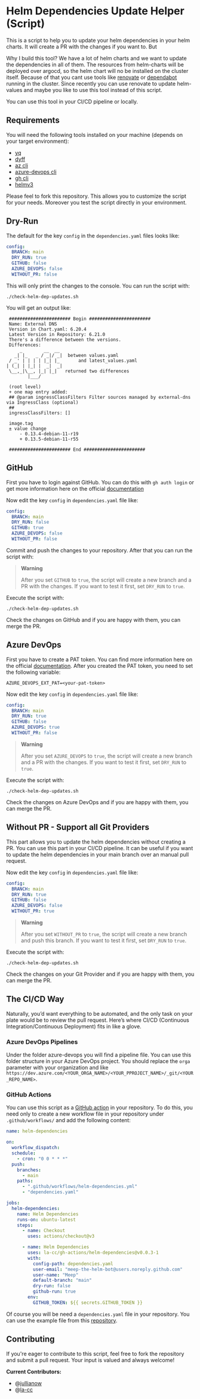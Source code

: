 # Helm Dependencies Update Helper (Script)

This is a script to help you to update your helm dependencies in your helm charts. It will create a PR with the changes if you want to. But

Why I build this tool? We have a lot of helm charts and we want to update the dependencies in all of them.
The resources from helm-charts will be deployed over argocd, so the helm chart will no be installed on the cluster itself.
Because of that you cant use tools like [renovate](https://github.com/renovatebot/helm-charts) or [dependabot](https://github.com/dependabot) running in the cluster.
Since recently you can use renovate to update helm-values and maybe you like to use this tool instead of this script.

You can use this tool in your CI/CD pipeline or locally.

## Requirements

You will need the following tools installed on your machine (depends on your target environment):

- [yq](https://github.com/mikefarah/yq)
- [dyff](https://github.com/homeport/dyff)
- [az cli](https://learn.microsoft.com/en-us/cli/azure/install-azure-cli)
- [azure-devops cli](https://learn.microsoft.com/en-us/azure/devops/cli/?view=azure-devops)
- [gh cli](https://cli.github.com/manual/installation)
- [helmv3](https://helm.sh/docs/intro/install/)

Please feel to fork this repository. This allows you to customize the script for your needs. Moreover you test the script directly in your environment.

## Dry-Run

The default for the key `config` in the `dependencies.yaml` files looks like:

```yaml
config:
  BRANCH: main
  DRY_RUN: true
  GITHUB: false
  AZURE_DEVOPS: false
  WITHOUT_PR: false
```

This will only print the changes to the console. You can run the script with:

```shell
./check-helm-dep-updates.sh
```

You will get an output like:

```
 ####################### Begin #######################
 Name: External DNS
 Version in Chart.yaml: 6.20.4
 Latest Version in Repository: 6.21.0
 There's a difference between the versions.
 Differences:
     _        __  __
   _| |_   _ / _|/ _|  between values.yaml
 / _' | | | | |_| |_       and latest_values.yaml
| (_| | |_| |  _|  _|
 \__,_|\__, |_| |_|   returned two differences
        |___/

 (root level)
 + one map entry added:
 ## @param ingressClassFilters Filter sources managed by external-dns via IngressClass (optional)
 ##
 ingressClassFilters: []

 image.tag
 ± value change
     - 0.13.4-debian-11-r19
     + 0.13.5-debian-11-r55

 ####################### End #######################
```

## GitHub

First you have to login against GitHub. You can do this with `gh auth login` or get more information here on the official [documentation](https://cli.github.com/manual/gh_auth_login)

Now edit the key `config` in `dependencies.yaml` file like:

```yaml
config:
  BRANCH: main
  DRY_RUN: false
  GITHUB: true
  AZURE_DEVOPS: false
  WITHOUT_PR: false
```

Commit and push the changes to your repository. After that you can run the script with:

> **Warning**
>
> After you set `GITHUB` to `true`, the script will create a new branch and a PR with the changes. If you want to test it first, set `DRY_RUN` to `true`.

Execute the script with:

```shell
./check-helm-dep-updates.sh
```

Check the changes on GitHub and if you are happy with them, you can merge the PR.

## Azure DevOps

First you have to create a PAT token. You can find more information here on the official [documentation](https://docs.microsoft.com/en-us/azure/devops/organizations/accounts/use-personal-access-tokens-to-authenticate?view=azure-devops&tabs=preview-page). After you created the PAT token, you need to set the following variable:

```shell
AZURE_DEVOPS_EXT_PAT=<your-pat-token>
```

Now edit the key `config` in `dependencies.yaml` file like:

```yaml
config:
  BRANCH: main
  DRY_RUN: true
  GITHUB: false
  AZURE_DEVOPS: true
  WITHOUT_PR: false
```

> **Warning**
>
> After you set `AZURE_DEVOPS` to `true`, the script will create a new branch and a PR with the changes. If you want to test it first, set `DRY_RUN` to `true`.

Execute the script with:

```shell
./check-helm-dep-updates.sh
```

Check the changes on Azure DevOps and if you are happy with them, you can merge the PR.

## Without PR - Support all Git Providers

This part allows you to update the helm dependencies without creating a PR. You can use this part in your CI/CD pipeline.
It can be useful if you want to update the helm dependencies in your main branch over an manual pull request.

Now edit the key `config` in `dependencies.yaml` file like:

```yaml
config:
  BRANCH: main
  DRY_RUN: true
  GITHUB: false
  AZURE_DEVOPS: false
  WITHOUT_PR: true
```

> **Warning**
>
> After you set `WITHOUT_PR` to `true`, the script will create a new branch and push this branch. If you want to test it first, set `DRY_RUN` to `true`.

Execute the script with:

```shell
./check-helm-dep-updates.sh
```

Check the changes on your Git Provider and if you are happy with them, you can merge the PR.

## The CI/CD Way

Naturally, you’d want everything to be automated, and the only task on your plate would be to review the pull request. Here’s where CI/CD (Continuous Integration/Continuous Deployment) fits in like a glove.

### Azure DevOps Pipelines

Under the folder azure-devops you will find a pipeline file. You can use this folder structure in your Azure DevOps project.
You should replace the `orga` parameter with your organization and like `https://dev.azure.com/<YOUR_ORGA_NAME>/<YOUR_PPROJECT_NAME>/_git/<YOUR_REPO_NAME>`.

### GitHub Actions

You can use this script as a [GitHub action](https://github.com/la-cc/gh-actions) in your repository.
To do this, you need only to create a new workflow file in your repository under `.github/workflows/` and add the following content:

```yaml
name: helm-dependencies

on:
  workflow_dispatch:
  schedule:
    - cron: "0 0 * * *"
  push:
    branches:
      - main
    paths:
      - ".github/workflows/helm-dependencies.yml"
      - "dependencies.yaml"

jobs:
  helm-dependencies:
    name: Helm Dependencies
    runs-on: ubuntu-latest
    steps:
      - name: Checkout
        uses: actions/checkout@v3

      - name: Helm Dependencies
        uses: la-cc/gh-actions/helm-dependencies@v0.0.3-1
        with:
          config-path: dependencies.yaml
          user-email: "meep-the-helm-bot@users.noreply.github.com"
          user-name: "Meep"
          default-branch: "main"
          dry-run: false
          github-run: true
        env:
          GITHUB_TOKEN: ${{ secrets.GITHUB_TOKEN }}
```

Of course you will be need a `dependencies.yaml` file in your repository. You can use the example file from this [repository](https://github.com/la-cc/kubernetes-service-catalog-dep-test).

## Contributing

If you're eager to contribute to this script, feel free to fork the repository and submit a pull request. Your input is valued and always welcome!

**Current Contributors:**

- @[jullianow](https://github.com/jullianow)
- @[la-cc](https://github.com/la-cc)
